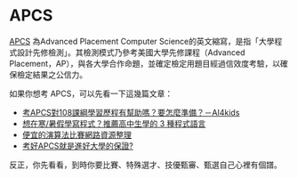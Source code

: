# APCS

[APCS](https://apcs.csie.ntnu.edu.tw/) 為Advanced Placement Computer Science的英文縮寫，是指「大學程式設計先修檢測」。其檢測模式乃參考美國大學先修課程（Advanced Placement，AP），與各大學合作命題，並確定檢定用題目經過信效度考驗，以確保檢定結果之公信力。


如果你想考 APCS，可以先看一下這幾篇文章：

- [考APCS對108課綱學習歷程有幫助嗎？要怎麼準備？－AI4kids](https://ai4kids.ai/blogs/blog/what-is-apcs)
- [想在寒/暑假學寫程式？推薦高中生學的 3 種程式語言](https://jcshawn.com/coding-language-for-student/)
- [便宜的演算法比賽網路資源整理](https://hackmd.io/@pr3pony/HysEHoYe8)
- [考好APCS就是進好大學的保證?](https://www.apcs.cc/2020/06/apcs.html)

反正，你先看看，到時你要比賽、特殊選才、技優甄審、甄選自己心裡有個譜。